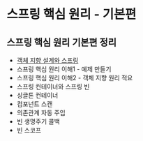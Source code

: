 # 스프링 핵심 원리 - 기본편 

## 스프링 핵심 원리 기본편 정리

- [객체 지향 설계와 스프링](https://pointy-rubidium-c66.notion.site/a6875ed279f8409bb5c0679cc8ed6a76)
- 스프링 핵심 원리 이해1 - 예제 만들기
- 스프링 핵심 원리 이해2 - 객체 지향 원리 적요
- 스프링 컨테이너와 스프링 빈
- 싱글톤 컨테이너
- 컴포넌트 스캔
- 의존관계 자동 주입
- 빈 생명주기 콜백
- 빈 스코프
